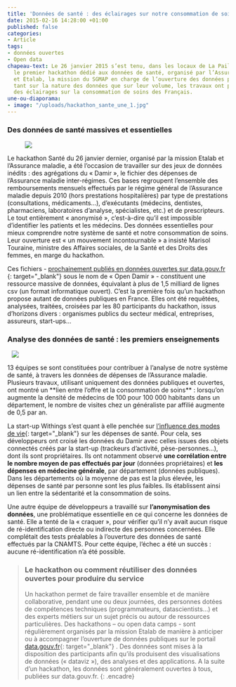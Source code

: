 ```yaml
---
title: 'Données de santé : des éclairages sur notre consommation de soins'
date: 2015-02-16 14:28:00 +01:00
published: false
categories:
- Article
tags:
- données ouvertes
- Open data
chapeau-text: Le 26 janvier 2015 s’est tenu, dans les locaux de La Paillasse, à Paris,
  le premier hackathon dédié aux données de santé, organisé par l’Assurance maladie
  et Etalab, la mission du SGMAP en charge de l’ouverture des données publiques. Inédits
  tant sur la nature des données que sur leur volume, les travaux ont permis d’apporter
  des éclairages sur la consommation de soins des Français.
une-ou-diaporama:
- image: "/uploads/hackathon_sante_une_1.jpg"
---
```


### Des données de santé massives et essentielles

<figure class='image-left' style='width: 40%; margin-right: 10px;'><img src="/uploads/hackathon_sante.jpg"/></figure> Le hackathon Santé du 26 janvier dernier, organisé par la mission Etalab et l’Assurance maladie, a été l’occasion de travailler sur des jeux de données inédits : des agrégations du « Damir », le fichier des dépenses de l’Assurance maladie inter-régimes. Ces bases regroupent l’ensemble des remboursements mensuels effectués par le régime général de l’Assurance maladie depuis 2010 (hors prestations hospitalières) par type de prestations (consultations, médicaments…), d’exécutants (médecins, dentistes, pharmaciens, laboratoires d’analyse, spécialistes, etc.) et de prescripteurs. Le tout entièrement « anonymisé », c’est-à-dire qu’il est impossible d’identifier les patients et les médecins. Des données essentielles pour mieux comprendre notre système de santé et notre consommation de soins. Leur ouverture est « un mouvement incontournable » a insisté Marisol Touraine, ministre des Affaires sociales, de la Santé et des Droits des femmes, en marge du hackathon.

Ces fichiers - [prochainement publiés en données ouvertes sur data.gouv.fr ](https://www.data.gouv.fr/fr/organizations/caisse-nationale-de-l-assurance-maladie-des-travailleurs-salaries/){: target="_blank"} sous le nom de « Open Damir » - constituent une ressource massive de données, équivalant à plus de 1,5 milliard de lignes csv (un format informatique ouvert). C’est la première fois qu’un hackathon propose autant de données publiques en France. Elles ont été requêtées, analysées, traitées, croisées par les 80 participants du hackathon, issus d’horizons divers : organismes publics du secteur médical, entreprises, assureurs, start-ups…

 

### Analyse des données de santé : les premiers enseignements

<figure class='image-right' style='width: 40%; margin-left: 10px;'><img src="/uploads/hackathon_sante2.jpg"/></figure> 13 équipes se sont constituées pour contribuer à l’analyse de notre système de santé, à travers les données de dépenses de l’Assurance maladie.  Plusieurs travaux, utilisant uniquement des données publiques et ouvertes, ont montré un **lien entre l’offre et la consommation de soins** : lorsqu’on augmente la densité de médecins de 100 pour 100 000 habitants dans un département, le nombre de visites chez un généraliste par affilié augmente de 0,5 par an.

La start-up Withings s’est quant à elle penchée sur [l’influence des modes de vie](https://blog.withings.com/2015/01/30/withings-participe-au-hackathon-lassurance-maladie-etalab/){: target="_blank"} sur les dépenses de santé. Pour cela, ses développeurs ont croisé les données du Damir avec celles issues des objets connectés créés par la start-up (trackeurs d’activité, pèse-personnes…), dont ils sont propriétaires. Ils ont notamment observé **une corrélation entre le nombre moyen de pas effectués par jour** (données propriétaires) et **les dépenses en médecine générale**, par département (données publiques). Dans les départements où la moyenne de pas est la plus élevée, les dépenses de santé par personne sont les plus faibles. Ils établissent ainsi un lien entre la sédentarité et la consommation de soins.

Une autre équipe de développeurs a travaillé sur **l’anonymisation des données**, une problématique essentielle en ce qui concerne les données de santé. Elle a tenté de la « craquer », pour vérifier qu’il n’y avait aucun risque de ré-identification directe ou indirecte des personnes concernées.  Elle complétait des tests préalables à l’ouverture des données de santé effectués par la CNAMTS. Pour cette équipe, l’échec a été un succès : aucune ré-identification n’a été possible.

 


>### Le hackathon ou comment réutiliser des données ouvertes pour produire du service
>
>Un hackathon permet de faire travailler ensemble et de manière collaborative, pendant une ou deux journées, des personnes dotées de compétences techniques (programmateurs, datascientists…) et des experts métiers sur un sujet précis ou autour de ressources particulières. Des hackathons – ou open data camps - sont régulièrement organisés par la mission Etalab de manière à anticiper ou à accompagner l’ouverture de données publiques sur le portail [data.gouv.fr](https://www.data.gouv.fr/fr/){: target="_blank"} . Des données sont mises à la disposition des participants afin qu’ils produisent des visualisations de données (« dataviz »), des analyses et des applications. A la suite d’un hackathon, les données sont généralement ouvertes à tous, publiées sur data.gouv.fr.
{: .encadre}